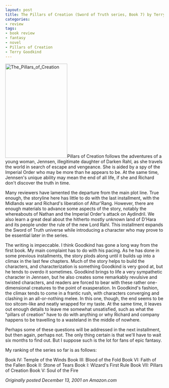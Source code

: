 ```yaml
---
layout: post
title: The Pillars of Creation (Sword of Truth series, Book 7) by Terry Goodkind
categories:
- review
tags:
- book review
- fantasy
- novel
- Pillars of Creation
- Terry Goodkind
---
```

<img class="pull-left" title="The_Pillars_of_Creation" src="https://dl.dropboxusercontent.com/u/52804626/images/The_Pillars_of_Creation-197x300.jpg" width="197" height="300" />Pillars of Creation follows the adventures of a young woman, Jennsen, illegitimate daughter of Darken Rahl, as she travels the world in search of escape and vengeance. She is aided by a spy of the Imperial Order who may be more than he appears to be. At the same time, Jennsen's unique ability may mean the end of all life, if she and Richard don't discover the truth in time.

Many reviewers have lamented the departure from the main plot line. True enough, the storyline here has little to do with the last installment, with the Midlands war and Richard's liberation of Altur'Rang. However, there are enough materials to advance some aspects of the story, notably the whereabouts of Nathan and the Imperial Order's attack on Aydindril. We also learn a great deal about the hitherto mostly unknown land of D'Hara and its people under the rule of the new Lord Rahl. This installment expands the Sword of Truth universe while introducing a character who may prove to be essential later in the series.

The writing is impeccable. I think Goodkind has gone a long way from the first book. My main complaint has to do with his pacing. As he has done in some previous installments, the story plods along until it builds up into a climax in the last few chapters. Much of the story helps to build the characters, and characterization is something Goodkind is very good at, but he tends to overdo it sometimes. Goodkind brings to life a very sympathetic character in Jennsen, but he also creates some remarkably revulsive and twisted characters, and readers are forced to bear with these rather one-dimensional creatures to the point of exasperation. In Goodkind's fashion, the climax tends to come in a frantic rush, with characters converging and clashing in an all-or-nothing melee. In this one, though, the end seems to be too sitcom-like and neatly wrapped for my taste. At the same time, it leaves out enough details to leave me somewhat unsatisfied, such as what the "pillars of creation" have to do with anything or why Richard and company happens to be travelling to a wasteland in the middle of nowhere.

Perhaps some of these questions will be addressed in the next installment, but then again, perhaps not. The only thing certain is that we'll have to wait six months to find out. But I suppose such is the lot for fans of epic fantasy.

My ranking of the series so far is as follows:

Book IV: Temple of the Winds
Book III: Blood of the Fold
Book VI: Faith of the Fallen
Book II: Stone of Tears
Book I: Wizard's First Rule
Book VII: Pillars of Creation
Book V: Soul of the Fire

*Originally posted December 13, 2001 on Amazon.com*
